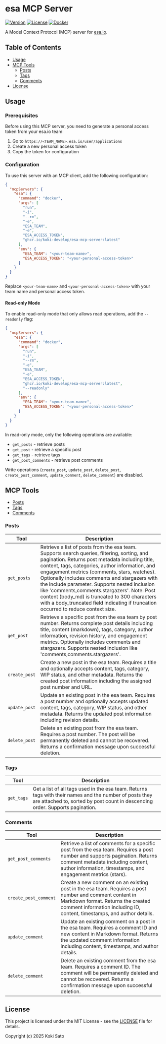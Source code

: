 # esa MCP Server

[![Version](https://img.shields.io/github/v/release/koki-develop/esa-mcp-server)](https://github.com/koki-develop/esa-mcp-server/releases/latest)
[![License](https://img.shields.io/github/license/koki-develop/esa-mcp-server)](./LICENSE)
[![Docker](https://img.shields.io/badge/docker-ghcr.io-blue.svg)](https://github.com/koki-develop/esa-mcp-server/pkgs/container/esa-mcp-server)

A Model Context Protocol (MCP) server for [esa.io](https://esa.io).

## Table of Contents

- [Usage](#usage)
- [MCP Tools](#mcp-tools)
  - [Posts](#posts)
  - [Tags](#tags)
  - [Comments](#comments)
- [License](#license)

## Usage

### Prerequisites

Before using this MCP server, you need to generate a personal access token from your esa.io team:

1. Go to `https://<TEAM_NAME>.esa.io/user/applications`
2. Create a new personal access token
3. Copy the token for configuration

### Configuration

To use this server with an MCP client, add the following configuration:

```json
{
  "mcpServers": {
    "esa": {
      "command": "docker",
      "args": [
        "run",
        "-i",
        "--rm",
        "-e",
        "ESA_TEAM",
        "-e",
        "ESA_ACCESS_TOKEN",
        "ghcr.io/koki-develop/esa-mcp-server:latest"
      ],
      "env": {
        "ESA_TEAM": "<your-team-name>",
        "ESA_ACCESS_TOKEN": "<your-personal-access-token>"
      }
    }
  }
}
```

Replace `<your-team-name>` and `<your-personal-access-token>` with your team name and personal access token.

#### Read-only Mode

To enable read-only mode that only allows read operations, add the `--readonly` flag:

```json
{
  "mcpServers": {
    "esa": {
      "command": "docker",
      "args": [
        "run",
        "-i",
        "--rm",
        "-e",
        "ESA_TEAM",
        "-e",
        "ESA_ACCESS_TOKEN",
        "ghcr.io/koki-develop/esa-mcp-server:latest",
        "--readonly"
      ],
      "env": {
        "ESA_TEAM": "<your-team-name>",
        "ESA_ACCESS_TOKEN": "<your-personal-access-token>"
      }
    }
  }
}
```

In read-only mode, only the following operations are available:
- `get_posts` - retrieve posts
- `get_post` - retrieve a specific post
- `get_tags` - retrieve tags
- `get_post_comments` - retrieve post comments

Write operations (`create_post`, `update_post`, `delete_post`, `create_post_comment`, `update_comment`, `delete_comment`) are disabled.

## MCP Tools

- [Posts](#posts)
- [Tags](#tags)
- [Comments](#comments)

### Posts

| Tool | Description |
|------|-------------|
| `get_posts` | Retrieve a list of posts from the esa team. Supports search queries, filtering, sorting, and pagination. Returns post metadata including title, content, tags, categories, author information, and engagement metrics (comments, stars, watches). Optionally includes comments and stargazers with the include parameter. Supports nested inclusion like 'comments,comments.stargazers'. Note: Post content (body_md) is truncated to 300 characters with a body_truncated field indicating if truncation occurred to reduce context size. |
| `get_post` | Retrieve a specific post from the esa team by post number. Returns complete post details including title, content (markdown), tags, category, author information, revision history, and engagement metrics. Optionally includes comments and stargazers. Supports nested inclusion like 'comments,comments.stargazers'. |
| `create_post` | Create a new post in the esa team. Requires a title and optionally accepts content, tags, category, WIP status, and other metadata. Returns the created post information including the assigned post number and URL. |
| `update_post` | Update an existing post in the esa team. Requires a post number and optionally accepts updated content, tags, category, WIP status, and other metadata. Returns the updated post information including revision details. |
| `delete_post` | Delete an existing post from the esa team. Requires a post number. The post will be permanently deleted and cannot be recovered. Returns a confirmation message upon successful deletion. |

### Tags

| Tool | Description |
|------|-------------|
| `get_tags` | Get a list of all tags used in the esa team. Returns tags with their names and the number of posts they are attached to, sorted by post count in descending order. Supports pagination. |

### Comments

| Tool | Description |
|------|-------------|
| `get_post_comments` | Retrieve a list of comments for a specific post from the esa team. Requires a post number and supports pagination. Returns comment metadata including content, author information, timestamps, and engagement metrics (stars). |
| `create_post_comment` | Create a new comment on an existing post in the esa team. Requires a post number and comment content in Markdown format. Returns the created comment information including ID, content, timestamps, and author details. |
| `update_comment` | Update an existing comment on a post in the esa team. Requires a comment ID and new content in Markdown format. Returns the updated comment information including content, timestamps, and author details. |
| `delete_comment` | Delete an existing comment from the esa team. Requires a comment ID. The comment will be permanently deleted and cannot be recovered. Returns a confirmation message upon successful deletion. |
## License

This project is licensed under the MIT License - see the [LICENSE](./LICENSE) file for details.

Copyright (c) 2025 Koki Sato
